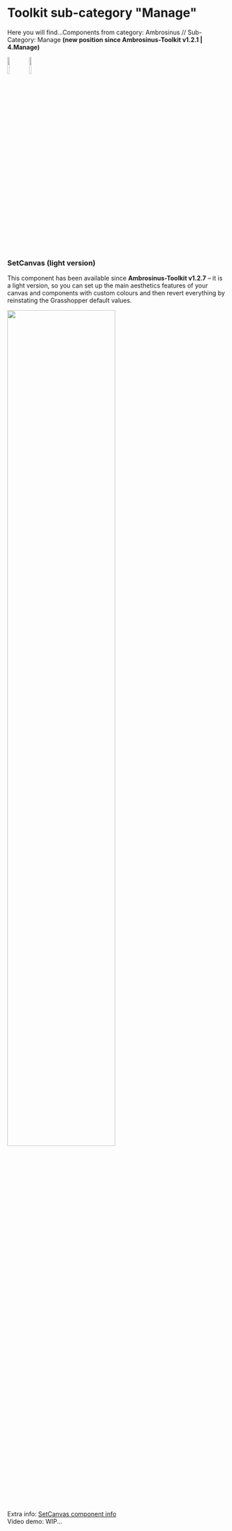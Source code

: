 # Toolkit sub-category "Manage"
  Here you will find...Components from category: Ambrosinus // Sub-Category: Manage  **(new position since Ambrosinus-Toolkit v1.2.1 | 4.Manage)**
<br>

<img src="https://ambrosinus.altervista.org/blog/wp-content/uploads/2022/11/GHUSER_icon-LA.png" width="10%" height="10%"><img src="https://ambrosinus.altervista.org/blog/wp-content/uploads/2022/11/GH_icon-LA.png" width="10%" height="10%">

<br>
<br>

### SetCanvas (light version)
This component has been available since **Ambrosinus-Toolkit v1.2.7** – it is a light version, so you can set up the main aesthetics features of your canvas and components with custom colours and then revert everything by reinstating the Grasshopper default values.

<img src="https://ambrosinus.altervista.org/blog/wp-content/uploads/2024/01/SetCanvasComp_demo_01.png" width="70%" height="70%">

Extra info:  [SetCanvas component info](https://ambrosinus.altervista.org/blog/set-gh-canvas-light)
<br>
Video demo: WIP...
